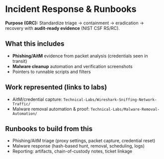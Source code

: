 # Incident Response & Runbooks

**Purpose (GRC):** Standardize triage → containment → eradication → recovery with **audit-ready evidence** (NIST CSF RS/RC).

## What this includes
- **Phishing/AitM** evidence from packet analysis (credentials seen in transit)
- **Malware cleanup** automation and verification screenshots
- Pointers to runnable scripts and filters

## Work represented (links to labs)
- AitM/credential capture: `Technical-Labs/Wireshark-Sniffing-Network-Traffic/`
- Malware removal automation & proof: `Technical-Labs/Malware-Removal-Automation/`

## Runbooks to build from this
- Phishing/AitM triage (proxy settings, packet capture, credential reset)
- Malware response (hash-based hunt, removal, scheduling, logs)
- Reporting: artifacts, chain-of-custody notes, ticket linkage
